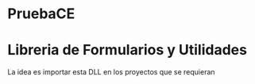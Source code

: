 # PruebaCE

# Libreria de Formularios y Utilidades
La idea es importar esta DLL en los proyectos que se requieran
